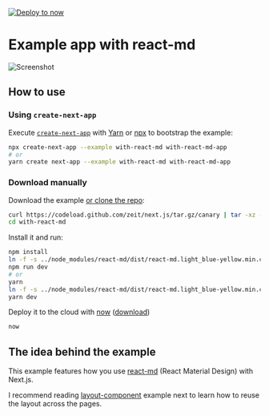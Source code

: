 [![Deploy to now](https://deploy.now.sh/static/button.svg)](https://deploy.now.sh/?repo=https://github.com/zeit/next.js/tree/master/examples/with-react-md)

# Example app with react-md

![Screenshot](https://cloud.githubusercontent.com/assets/304265/22472564/b2e04ff0-e7de-11e6-921e-d0c9833ac805.png)

## How to use

### Using `create-next-app`

Execute [`create-next-app`](https://github.com/segmentio/create-next-app) with [Yarn](https://yarnpkg.com/lang/en/docs/cli/create/) or [npx](https://github.com/zkat/npx#readme) to bootstrap the example:

```bash
npx create-next-app --example with-react-md with-react-md-app
# or
yarn create next-app --example with-react-md with-react-md-app
```

### Download manually

Download the example [or clone the repo](https://github.com/zeit/next.js):

```bash
curl https://codeload.github.com/zeit/next.js/tar.gz/canary | tar -xz --strip=2 next.js-canary/examples/with-react-md
cd with-react-md
```

Install it and run:

```bash
npm install
ln -f -s ../node_modules/react-md/dist/react-md.light_blue-yellow.min.css static/react-md.light_blue-yellow.min.css
npm run dev
# or
yarn
ln -f -s ../node_modules/react-md/dist/react-md.light_blue-yellow.min.css static/react-md.light_blue-yellow.min.css
yarn dev
```

Deploy it to the cloud with [now](https://zeit.co/now) ([download](https://zeit.co/download))

```bash
now
```

## The idea behind the example

This example features how you use [react-md](https://react-md.mlaursen.com/) (React Material Design) with Next.js.

I recommend reading [layout-component](../layout-component) example next to learn how to reuse the layout across the pages.
